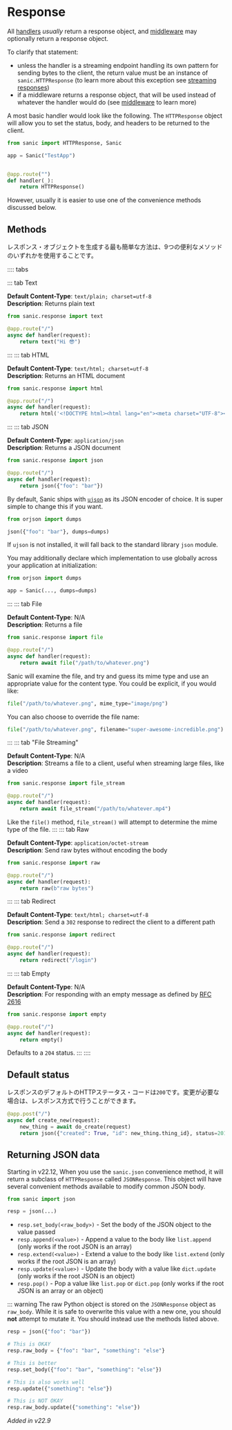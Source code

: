 # Response

All [handlers](./handlers.md) *usually* return a response object, and [middleware](./middleware.md) may optionally return a response object.

To clarify that statement:
- unless the handler is a streaming endpoint handling its own pattern for sending bytes to the client, the return value must be an instance of `sanic.HTTPResponse` (to learn more about this exception see [streaming responses](../advanced/streaming.md#response-streaming))
- if a middleware returns a response object, that will be used instead of whatever the handler would do (see [middleware](./middleware.md) to learn more)

A most basic handler would look like the following. The `HTTPResponse` object will allow you to set the status, body, and headers to be returned to the client.

```python
from sanic import HTTPResponse, Sanic

app = Sanic("TestApp")


@app.route("")
def handler(_):
    return HTTPResponse()
```

However, usually it is easier to use one of the convenience methods discussed below.


## Methods

レスポンス・オブジェクトを生成する最も簡単な方法は、9つの便利なメソッドのいずれかを使用することです。

:::: tabs

::: tab Text

**Default Content-Type**: `text/plain; charset=utf-8`  
**Description**: Returns plain text

```python
from sanic.response import text

@app.route("/")
async def handler(request):
    return text("Hi 😎")
```
:::
::: tab HTML

**Default Content-Type**: `text/html; charset=utf-8`  
**Description**: Returns an HTML document

```python
from sanic.response import html

@app.route("/")
async def handler(request):
    return html('<!DOCTYPE html><html lang="en"><meta charset="UTF-8"><div>Hi 😎</div>')
```
:::
::: tab JSON

**Default Content-Type**: `application/json`  
**Description**: Returns a JSON document

```python
from sanic.response import json

@app.route("/")
async def handler(request):
    return json({"foo": "bar"})
```

By default, Sanic ships with [`ujson`](https://github.com/ultrajson/ultrajson) as its JSON encoder of choice. It is super simple to change this if you want.

```python
from orjson import dumps

json({"foo": "bar"}, dumps=dumps)
```

If `ujson` is not installed, it will fall back to the standard library `json` module.

You may additionally declare which implementation to use globally across your application at initialization:

```python
from orjson import dumps

app = Sanic(..., dumps=dumps)
```
:::
::: tab File

**Default Content-Type**: N/A  
**Description**: Returns a file


```python
from sanic.response import file

@app.route("/")
async def handler(request):
    return await file("/path/to/whatever.png")
```

Sanic will examine the file, and try and guess its mime type and use an appropriate value for the content type. You could be explicit, if you would like:

```python
file("/path/to/whatever.png", mime_type="image/png")
```

You can also choose to override the file name:

```python
file("/path/to/whatever.png", filename="super-awesome-incredible.png")
```
:::
::: tab "File Streaming"

**Default Content-Type**: N/A  
**Description**: Streams a file to a client, useful when streaming large files, like a video

```python
from sanic.response import file_stream

@app.route("/")
async def handler(request):
    return await file_stream("/path/to/whatever.mp4")
```

Like the `file()` method, `file_stream()` will attempt to determine the mime type of the file.
:::
::: tab Raw

**Default Content-Type**: `application/octet-stream`  
**Description**: Send raw bytes without encoding the body

```python
from sanic.response import raw

@app.route("/")
async def handler(request):
    return raw(b"raw bytes")
```
:::
::: tab Redirect

**Default Content-Type**: `text/html; charset=utf-8`  
**Description**: Send a `302` response to redirect the client to a different path

```python
from sanic.response import redirect

@app.route("/")
async def handler(request):
    return redirect("/login")
```

:::
::: tab Empty

**Default Content-Type**: N/A  
**Description**: For responding with an empty message as defined by [RFC 2616](https://tools.ietf.org/search/rfc2616#section-7.2.1)

```python
from sanic.response import empty

@app.route("/")
async def handler(request):
    return empty()
```

Defaults to a `204` status.
:::
::::

## Default status

レスポンスのデフォルトのHTTPステータス・コードは`200`です。変更が必要な場合は、レスポンス方式で行うことができます。


```python
@app.post("/")
async def create_new(request):
    new_thing = await do_create(request)
    return json({"created": True, "id": new_thing.thing_id}, status=201)
```

## Returning JSON data

Starting in v22.12, When you use the `sanic.json` convenience method, it will return a subclass of `HTTPResponse` called `JSONResponse`. This object will 
have several convenient methods available to modify common JSON body.

```python
from sanic import json

resp = json(...)
```

- `resp.set_body(<raw_body>)` - Set the body of the JSON object to the value passed
- `resp.append(<value>)` - Append a value to the body like `list.append` (only works if the root JSON is an array)
- `resp.extend(<value>)` - Extend a value to the body like `list.extend` (only works if the root JSON is an array)
- `resp.update(<value>)` - Update the body with a value like `dict.update` (only works if the root JSON is an object)
- `resp.pop()` - Pop a value like `list.pop` or `dict.pop` (only works if the root JSON is an array or an object)

::: warning
The raw Python object is stored on the `JSONResponse` object as `raw_body`. While it is safe to overwrite this value with a new one, you should **not** attempt to mutate it. You should instead use the methods listed above.

```python
resp = json({"foo": "bar"})

# This is OKAY
resp.raw_body = {"foo": "bar", "something": "else"}

# This is better
resp.set_body({"foo": "bar", "something": "else"})

# This is also works well
resp.update({"something": "else"})

# This is NOT OKAY
resp.raw_body.update({"something": "else"})
```
*Added in v22.9*

